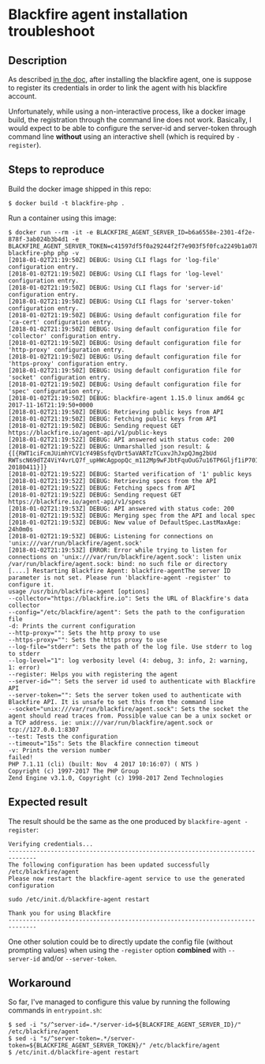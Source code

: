 # Blackfire agent installation troubleshoot

## Description

As described [in the doc](https://blackfire.io/docs/up-and-running/installation#install-agent-debian), after installing
the blackfire agent, one is suppose to register its credentials in order to link the agent with his blackfire account.

Unfortunately, while using a non-interactive process, like a docker image build, the registration through the
command line does not work. Basically, I would expect to be able to configure the server-id and server-token through
command line **without** using an interactive shell (which is required by `-register`).

## Steps to reproduce

Build the docker image shipped in this repo:

```
$ docker build -t blackfire-php .
```

Run a container using this image:

```
$ docker run --rm -it -e BLACKFIRE_AGENT_SERVER_ID=b6a6558e-2301-4f2e-878f-3ab024b3b4d1 -e BLACKFIRE_AGENT_SERVER_TOKEN=c41597df5f0a29244f2f7e903f5f0fca2249b1a07b25a7d3aece07e768518828 blackfire-php php -v
[2018-01-02T21:19:50Z] DEBUG: Using CLI flags for 'log-file' configuration entry.
[2018-01-02T21:19:50Z] DEBUG: Using CLI flags for 'log-level' configuration entry.
[2018-01-02T21:19:50Z] DEBUG: Using CLI flags for 'server-id' configuration entry.
[2018-01-02T21:19:50Z] DEBUG: Using CLI flags for 'server-token' configuration entry.
[2018-01-02T21:19:50Z] DEBUG: Using default configuration file for 'ca-cert' configuration entry.
[2018-01-02T21:19:50Z] DEBUG: Using default configuration file for 'collector' configuration entry.
[2018-01-02T21:19:50Z] DEBUG: Using default configuration file for 'http-proxy' configuration entry.
[2018-01-02T21:19:50Z] DEBUG: Using default configuration file for 'https-proxy' configuration entry.
[2018-01-02T21:19:50Z] DEBUG: Using default configuration file for 'socket' configuration entry.
[2018-01-02T21:19:50Z] DEBUG: Using default configuration file for 'spec' configuration entry.
[2018-01-02T21:19:50Z] DEBUG: blackfire-agent 1.15.0 linux amd64 gc 2017-11-16T21:19:50+0000
[2018-01-02T21:19:50Z] DEBUG: Retrieving public keys from API
[2018-01-02T21:19:50Z] DEBUG: Fetching public keys from API
[2018-01-02T21:19:50Z] DEBUG: Sending request GET https://blackfire.io/agent-api/v1/public-keys
[2018-01-02T21:19:52Z] DEBUG: API answered with status code: 200
[2018-01-02T21:19:52Z] DEBUG: Unmarshalled json result: &{[{RWT1ciFcmJUimhYCV1cY49BSsfqVDrt5aVARTzTCuxvJhJxpQJmg2bUd RWTscN69dTZ4ViY4vrLQ7f_upHWcAgpopQc_m112Mp9wFJbtFquOuG7u16TP6Gljf1iP70IQKkXButakdkzRU\X_ejhbXYFgQ8= 20180411}]}
[2018-01-02T21:19:52Z] DEBUG: Started verification of '1' public keys
[2018-01-02T21:19:52Z] DEBUG: Retrieving specs from the API
[2018-01-02T21:19:52Z] DEBUG: Fetching specs from API
[2018-01-02T21:19:52Z] DEBUG: Sending request GET https://blackfire.io/agent-api/v1/specs
[2018-01-02T21:19:53Z] DEBUG: API answered with status code: 200
[2018-01-02T21:19:53Z] DEBUG: Merging spec from the API and local spec
[2018-01-02T21:19:53Z] DEBUG: New value of DefaultSpec.LastMaxAge:  24h0m0s
[2018-01-02T21:19:53Z] DEBUG: Listening for connections on 'unix:///var/run/blackfire/agent.sock'
[2018-01-02T21:19:53Z] ERROR: Error while trying to listen for connections on 'unix:///var/run/blackfire/agent.sock': listen unix /var/run/blackfire/agent.sock: bind: no such file or directory
[....] Restarting Blackfire Agent: blackfire-agentThe server ID parameter is not set. Please run 'blackfire-agent -register' to configure it.
usage /usr/bin/blackfire-agent [options]
--collector="https://blackfire.io": Sets the URL of Blackfire's data collector
--config="/etc/blackfire/agent": Sets the path to the configuration file
-d: Prints the current configuration
--http-proxy="": Sets the http proxy to use
--https-proxy="": Sets the https proxy to use
--log-file="stderr": Sets the path of the log file. Use stderr to log to stderr
--log-level="1": log verbosity level (4: debug, 3: info, 2: warning, 1: error)
--register: Helps you with registering the agent
--server-id="": Sets the server id used to authenticate with Blackfire API
--server-token="": Sets the server token used to authenticate with Blackfire API. It is unsafe to set this from the command line
--socket="unix:///var/run/blackfire/agent.sock": Sets the socket the agent should read traces from. Possible value can be a unix socket or a TCP address. ie: unix:///var/run/blackfire/agent.sock or tcp://127.0.0.1:8307
--test: Tests the configuration
--timeout="15s": Sets the Blackfire connection timeout
-v: Prints the version number
failed!
PHP 7.1.11 (cli) (built: Nov  4 2017 10:16:07) ( NTS )
Copyright (c) 1997-2017 The PHP Group
Zend Engine v3.1.0, Copyright (c) 1998-2017 Zend Technologies
```

## Expected result
The result should be the same as the one produced by `blackfire-agent -register`:

```
Verifying credentials...
------------------------------------------------------------------------------
The following configuration has been updated successfully
/etc/blackfire/agent
Please now restart the blackfire-agent service to use the generated configuration

sudo /etc/init.d/blackfire-agent restart

Thank you for using Blackfire
------------------------------------------------------------------------------
```

One other solution could be to directly update the config file (without prompting values) when using the `-register`
option **combined** with `--server-id` and/or `--server-token`.

## Workaround

So far, I've managed to configure this value by running the following commands in `entrypoint.sh`:

```
$ sed -i "s/^server-id=.*/server-id=${BLACKFIRE_AGENT_SERVER_ID}/" /etc/blackfire/agent
$ sed -i "s/^server-token=.*/server-token=${BLACKFIRE_AGENT_SERVER_TOKEN}/" /etc/blackfire/agent
$ /etc/init.d/blackfire-agent restart
```
